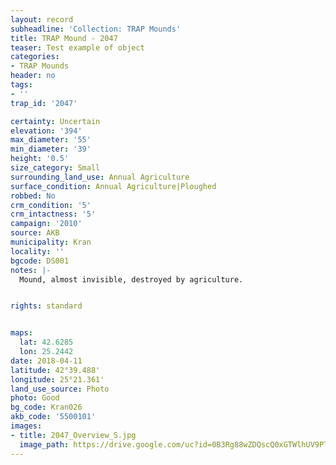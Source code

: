 ```yaml
---
layout: record
subheadline: 'Collection: TRAP Mounds'
title: TRAP Mound - 2047
teaser: Test example of object
categories:
- TRAP Mounds
header: no
tags:
- ''
trap_id: '2047'

certainty: Uncertain
elevation: '394'
max_diameter: '55'
min_diameter: '39'
height: '0.5'
size_category: Small
surrounding_land_use: Annual Agriculture
surface_condition: Annual Agriculture|Ploughed
robbed: No
crm_condition: '5'
crm_intactness: '5'
campaign: '2010'
source: AKB
municipality: Kran
locality: ''
bgcode: DS001
notes: |-
  Mound, almost invisible, destroyed by agriculture.


rights: standard


maps:
  lat: 42.6285
  lon: 25.2442
date: 2018-04-11
latitude: 42°39.488'
longitude: 25°21.361'
land_use_source: Photo
photo: Good
bg_code: Kran026
akb_code: '5500101'
images:
- title: 2047_Overview_S.jpg
  image_path: https://drive.google.com/uc?id=0B3Rg88wZDQscQ0xGTWlhUV9PTHM
---
```

